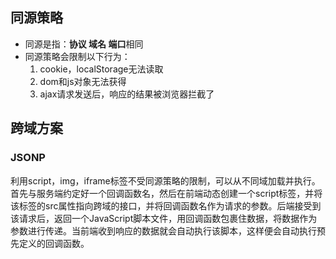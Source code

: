 ## 同源策略
* 同源是指：**协议 域名 端口**相同  
* 同源策略会限制以下行为：
  1. cookie，localStorage无法读取  
  2. dom和js对象无法获得  
  3. ajax请求发送后，响应的结果被浏览器拦截了   

## 跨域方案
### JSONP
利用script，img，iframe标签不受同源策略的限制，可以从不同域加载并执行。  
首先与服务端约定好一个回调函数名，然后在前端动态创建一个script标签，并将该标签的src属性指向跨域的接口，并将回调函数名作为请求的参数。后端接受到该请求后，返回一个JavaScript脚本文件，用回调函数包裹住数据，将数据作为参数进行传递。当前端收到响应的数据就会自动执行该脚本，这样便会自动执行预先定义的回调函数。

